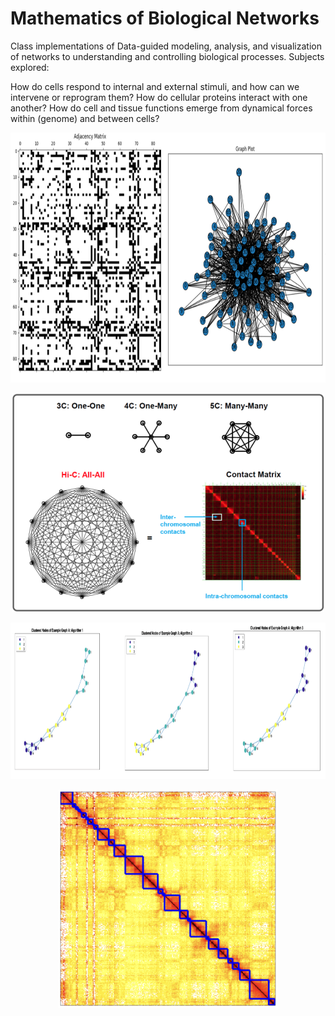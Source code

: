 # Mathematics of Biological Networks

Class implementations of Data-guided modeling, analysis, and visualization of networks to understanding and
controlling biological processes. Subjects explored: 

How do cells respond to internal and external stimuli, and how can we intervene or reprogram them?
How do cellular proteins interact with one another?
How do cell and tissue functions emerge from dynamical forces within (genome) and between cells?


<p align="center">
  <img src="./img/results.png" alt="Image Description" width="750" height="400">
</p>

<p align="center">
  <img src="./img/Hi_C.png" alt="Image Description" width="500" height="350">
</p>

<p align="center">
  <img src="./img/clusters.png" alt="Image Description" width="900" height="250">
</p>

<p align="center">
  <img src="./img/pb2_output.png" alt="Image Description" width="350" height="350">
</p>
